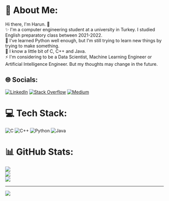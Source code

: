 # 💫 About Me:
Hi there, I'm Harun. 👋 <br>✨ I'm a computer engineering student at a university in Turkey. I studied English preparatory class between 2021-2022.<br>🔭 I've learned Python well enough, but I'm still trying to learn new things by trying to make something.<br>🌱 I know a little bit of C, C++ and Java.<br>⚡ I'm considering to be a Data Scientist, Machine Learning Engineer or Artificial Intelligence Engineer. But my thoughts may change in the future.


## 🌐 Socials:
[![LinkedIn](https://img.shields.io/badge/LinkedIn-%230077B5.svg?logo=linkedin&logoColor=white)](https://linkedin.com/in/harun-uyguc) [![Stack Overflow](https://img.shields.io/badge/-Stackoverflow-FE7A16?logo=stack-overflow&logoColor=white)](https://stackoverflow.com/users/19988617) [![Medium](https://img.shields.io/badge/Medium-12100E?logo=medium&logoColor=white)](https://medium.com/@harun.uyguc)

# 💻 Tech Stack:
![C](https://img.shields.io/badge/c-%2300599C.svg?style=flat&logo=c&logoColor=white) ![C++](https://img.shields.io/badge/c++-%2300599C.svg?style=flat&logo=c%2B%2B&logoColor=white) ![Python](https://img.shields.io/badge/python-3670A0?style=flat&logo=python&logoColor=ffdd54) ![Java](https://img.shields.io/badge/java-%23ED8B00.svg?style=flat&logo=openjdk&logoColor=white)
# 📊 GitHub Stats:
![](https://github-readme-stats.vercel.app/api?username=HarunUYGUC&theme=tokyonight&hide_border=true&include_all_commits=true&count_private=true)<br/>
![](https://github-readme-streak-stats.herokuapp.com/?user=HarunUYGUC&theme=tokyonight&hide_border=true)<br/>
![](https://github-readme-stats.vercel.app/api/top-langs/?username=HarunUYGUC&theme=tokyonight&hide_border=true&include_all_commits=true&count_private=true&layout=compact)

---
[![](https://visitcount.itsvg.in/api?id=HarunUYGUC&icon=3&color=1)](https://visitcount.itsvg.in)

<!-- Proudly created with GPRM ( https://gprm.itsvg.in ) -->



<!--
**HarunUYGUC/HarunUYGUC** is a ✨ _special_ ✨ repository because its `README.md` (this file) appears on your GitHub profile.

Here are some ideas to get you started:
"""
### Hi there, I'm ... 👋
- 🔭 I’m currently working on ...
- 🌱 I’m currently learning ...
- 📫 How to reach me: ...
- 💬 Ask me about ...
- ⚡ Fun fact: ...
"""

- 👯 I’m looking to collaborate on ...
- 🤔 I’m looking for help with ...
- 😄 Pronouns: ...
-->

